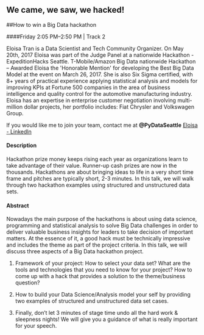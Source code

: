 
## We came, we saw, we hacked!
##How to win a Big Data hackathon

####Friday 2:05 PM–2:50 PM | Track 2


Eloisa Tran is a Data Scientist and Tech Community Organizer. On May 20th, 2017 Eloisa was part of the Judge Panel at a nationwide Hackathon - ExpeditionHacks Seattle. T-Mobile/Amazon Big Data nationwide Hackathon – Awarded Eloisa the 'Honorable Mention' for developing the Best Big Data Model at the event on March 26, 2017. She is also Six Sigma certified, with 8+ years of practical experience applying statistical analysis and models for improving KPIs at Fortune 500 companies in the area of business intelligence and quality control for the automotive manufacturing industry. Eloisa has an expertise in enterprise customer negotiation involving multi-million dollar projects, her portfolio includes: Fiat Chrysler and Volkswagen Group. 

If you would like me to join your team, contact me at __@PyDataSeattle__  [Eloisa - LinkedIn](https://www.linkedin.com/in/eloisaeliastran/) 

#### Description

Hackathon prize money keeps rising each year as organizations learn to take advantage of their value. Runner-up cash prizes are now in the thousands. Hackathons are about bringing ideas to life in a very short time frame and pitches are typically short, 2-3 minutes. In this talk, we will walk through two hackathon examples using structured and unstructured data sets.


#### Abstract

Nowadays the main purpose of the hackathons is about using data science, programming and statistical analysis to solve Big Data challenges in order to deliver valuable business insights for leaders to take decision of important matters. At the essence of it, a good hack must be technically impressive and includes the theme as part of the project criteria. In this talk, we will discuss three aspects of a Big Data hackathon project.

1) Framework of your project: How to select your data set? What are the tools and technologies that you need to know for your project? How to come up with a hack that provides a solution to the theme/business question? 

2) How to build your Data Science/Analysis model your self by providing two examples of structured and unstructured data set cases. 

3) Finally, don’t let 3 minutes of stage time undo all the hard work & sleepness nights! We will give you a guidance of what is really important for your speech.
